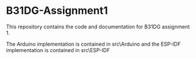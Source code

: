# B31DG-Assignment1
This repository contains the code and documentation for B31DG assignment 1.

The Arduino implementation is contained in src\Arduino and the ESP-IDF implementation is contained in src\ESP-IDF 
